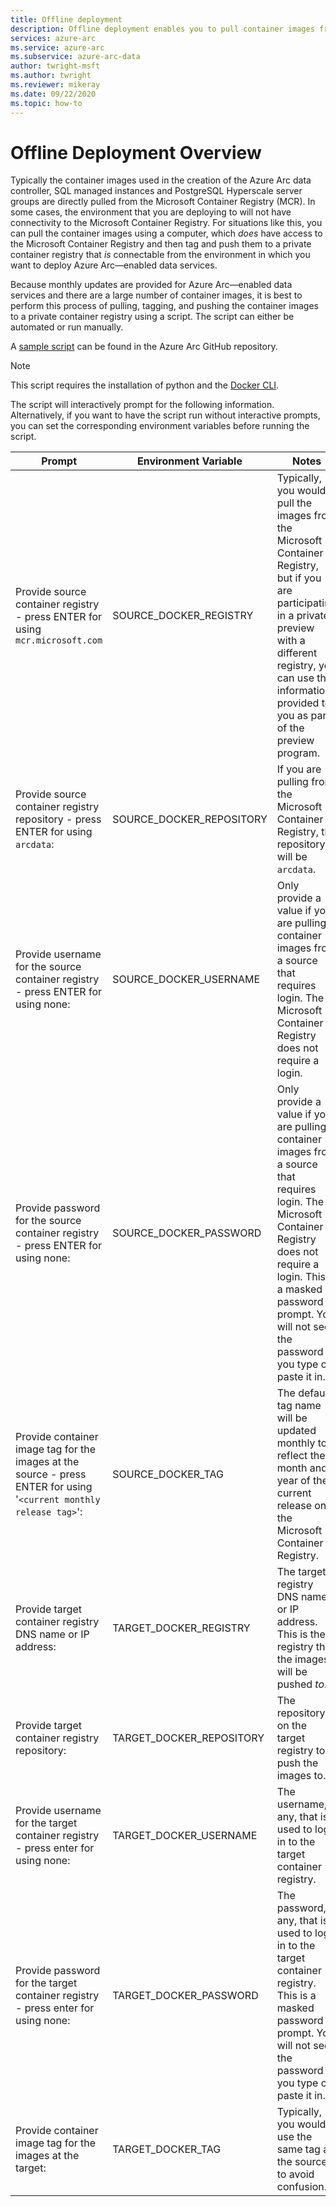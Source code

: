 ```yaml
---
title: Offline deployment
description: Offline deployment enables you to pull container images from a private container registry instead of pulling from the Microsoft Container Registry.
services: azure-arc
ms.service: azure-arc
ms.subservice: azure-arc-data
author: twright-msft
ms.author: twright
ms.reviewer: mikeray
ms.date: 09/22/2020
ms.topic: how-to
---
```


# Offline Deployment Overview

Typically the container images used in the creation of the Azure Arc data controller, SQL managed instances and PostgreSQL Hyperscale server groups are directly pulled from the Microsoft Container Registry (MCR). In some cases, the environment that you are deploying to will not have connectivity to the Microsoft Container Registry.  For situations like this, you can pull the container images using a computer, which _does_ have access to the Microsoft Container Registry and then tag and push them to a private container registry that _is_ connectable from the environment in which you want to deploy Azure Arc—enabled data services.

Because monthly updates are provided for Azure Arc—enabled data services and there are a large number of container images, it is best to perform this process of pulling, tagging, and pushing the container images to a private container registry using a script.  The script can either be automated or run manually.

A [sample script](https://raw.githubusercontent.com/microsoft/azure_arc/main/arc_data_services/deploy/scripts/pull-and-push-arc-data-services-images-to-private-registry.py) can be found in the Azure Arc GitHub repository.

> [!NOTE]
> This script requires the installation of python and the [Docker CLI](https://docs.docker.com/install/).

The script will interactively prompt for the following information.  Alternatively, if you want to have the script run without interactive prompts, you can set the corresponding environment variables before running the script.

|Prompt|Environment Variable|Notes|
|---|---|---|
|Provide source container registry - press ENTER for using `mcr.microsoft.com`|SOURCE_DOCKER_REGISTRY|Typically, you would pull the images from the Microsoft Container Registry, but if you are participating in a private preview with a different registry, you can use the information provided to you as part of the preview program.|
|Provide source container registry repository - press ENTER for using `arcdata`:|SOURCE_DOCKER_REPOSITORY|If you are pulling from the Microsoft Container Registry, the repository will be `arcdata`.|
|Provide username for the source container registry - press ENTER for using none:|SOURCE_DOCKER_USERNAME|Only provide a value if you are pulling container images from a source that requires login.  The Microsoft Container Registry does not require a login.|
|Provide password for the source container registry - press ENTER for using none:|SOURCE_DOCKER_PASSWORD|Only provide a value if you are pulling container images from a source that requires login.  The Microsoft Container Registry does not require a login. This is a masked password prompt.  You will not see the password if you type or paste it in.|
|Provide container image tag for the images at the source - press ENTER for using '`<current monthly release tag>`':|SOURCE_DOCKER_TAG|The default tag name will be updated monthly to reflect the month and year of the current release on the Microsoft Container Registry.|
|Provide target container registry DNS name or IP address:|TARGET_DOCKER_REGISTRY|The target registry DNS name or IP address.  This is the registry that the images will be pushed _to_.|
|Provide target container registry repository:|TARGET_DOCKER_REPOSITORY|The repository on the target registry to push the images to.|
|Provide username for the target container registry - press enter for using none:|TARGET_DOCKER_USERNAME|The username, if any, that is used to log in to the target container registry.|
|Provide password for the target container registry - press enter for using none:|TARGET_DOCKER_PASSWORD|The password, if any, that is used to log in to the target container registry. This is a masked password prompt.  You will not see the password if you type or paste it in.|
|Provide container image tag for the images at the target:|TARGET_DOCKER_TAG|Typically, you would use the same tag as the source to avoid confusion.|
